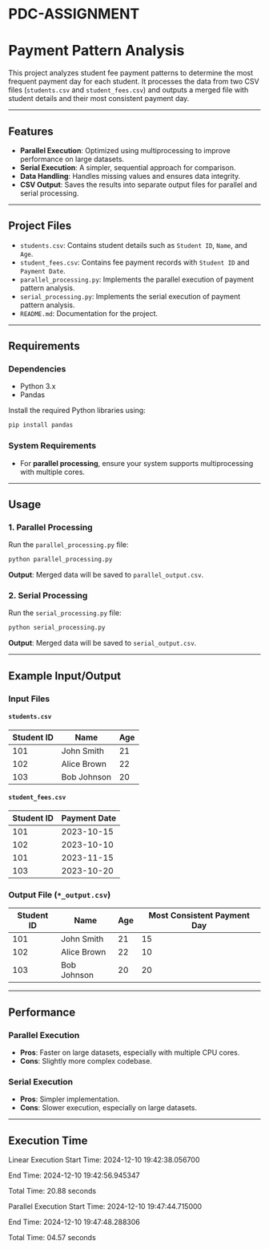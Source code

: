 # PDC-ASSIGNMENT
# Payment Pattern Analysis

This project analyzes student fee payment patterns to determine the most frequent payment day for each student. It processes the data from two CSV files (`students.csv` and `student_fees.csv`) and outputs a merged file with student details and their most consistent payment day.

---

## Features

- **Parallel Execution**: Optimized using multiprocessing to improve performance on large datasets.
- **Serial Execution**: A simpler, sequential approach for comparison.
- **Data Handling**: Handles missing values and ensures data integrity.
- **CSV Output**: Saves the results into separate output files for parallel and serial processing.

---

## Project Files

- `students.csv`: Contains student details such as `Student ID`, `Name`, and `Age`.
- `student_fees.csv`: Contains fee payment records with `Student ID` and `Payment Date`.
- `parallel_processing.py`: Implements the parallel execution of payment pattern analysis.
- `serial_processing.py`: Implements the serial execution of payment pattern analysis.
- `README.md`: Documentation for the project.

---

## Requirements

### Dependencies

- Python 3.x
- Pandas

Install the required Python libraries using:
```bash
pip install pandas
```

### System Requirements

- For **parallel processing**, ensure your system supports multiprocessing with multiple cores.

---

## Usage

### 1. Parallel Processing
Run the `parallel_processing.py` file:
```bash
python parallel_processing.py
```
**Output**: Merged data will be saved to `parallel_output.csv`.

### 2. Serial Processing
Run the `serial_processing.py` file:
```bash
python serial_processing.py
```
**Output**: Merged data will be saved to `serial_output.csv`.

---

## Example Input/Output

### Input Files

#### `students.csv`
| Student ID | Name         | Age |
|------------|--------------|-----|
| 101        | John Smith   | 21  |
| 102        | Alice Brown  | 22  |
| 103        | Bob Johnson  | 20  |

#### `student_fees.csv`
| Student ID | Payment Date |
|------------|--------------|
| 101        | 2023-10-15   |
| 102        | 2023-10-10   |
| 101        | 2023-11-15   |
| 103        | 2023-10-20   |

### Output File (`*_output.csv`)
| Student ID | Name         | Age | Most Consistent Payment Day |
|------------|--------------|-----|-----------------------------|
| 101        | John Smith   | 21  | 15                          |
| 102        | Alice Brown  | 22  | 10                          |
| 103        | Bob Johnson  | 20  | 20                          |

---

## Performance

### Parallel Execution
- **Pros**: Faster on large datasets, especially with multiple CPU cores.
- **Cons**: Slightly more complex codebase.

### Serial Execution
- **Pros**: Simpler implementation.
- **Cons**: Slower execution, especially on large datasets.

---

## Execution Time

Linear Execution
Start Time: 2024-12-10 19:42:38.056700

End Time: 2024-12-10 19:42:56.945347

Total Time: 20.88 seconds

Parallel Execution
Start Time: 2024-12-10 19:47:44.715000

End Time: 2024-12-10 19:47:48.288306

Total Time: 04.57 seconds



